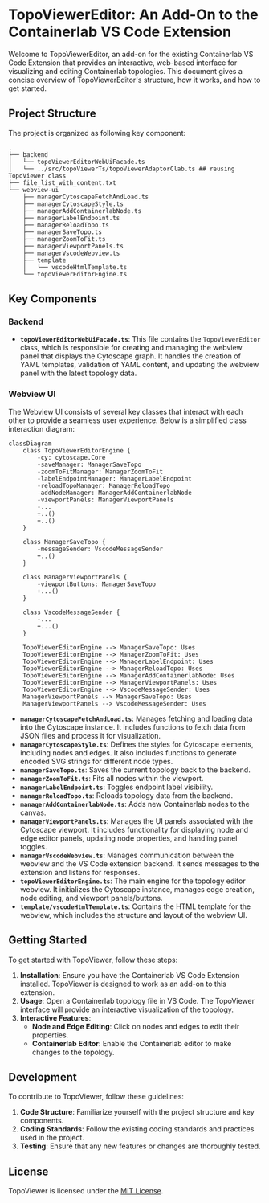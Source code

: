 # TopoViewerEditor: An Add-On to the Containerlab VS Code Extension

Welcome to TopoViewerEditor, an add-on for the existing Containerlab VS Code Extension that provides an interactive, web-based interface for visualizing and editing Containerlab topologies. This document gives a concise overview of TopoViewerEditor's structure, how it works, and how to get started.

## Project Structure

The project is organized as following key component:

```
.
├── backend
│   └── topoViewerEditorWebUiFacade.ts
│   └── ../src/topoViewerTs/topoViewerAdaptorClab.ts ## reusing TopoViewer class
├── file_list_with_content.txt
└── webview-ui
    ├── managerCytoscapeFetchAndLoad.ts
    ├── managerCytoscapeStyle.ts
    ├── managerAddContainerlabNode.ts
    ├── managerLabelEndpoint.ts
    ├── managerReloadTopo.ts
    ├── managerSaveTopo.ts
    ├── managerZoomToFit.ts
    ├── managerViewportPanels.ts
    ├── managerVscodeWebview.ts
    ├── template
    │   └── vscodeHtmlTemplate.ts
    └── topoViewerEditorEngine.ts
```

## Key Components

### Backend

- **`topoViewerEditorWebUiFacade.ts`**: This file contains the `TopoViewerEditor` class, which is responsible for creating and managing the webview panel that displays the Cytoscape graph. It handles the creation of YAML templates, validation of YAML content, and updating the webview panel with the latest topology data.

### Webview UI

The Webview UI consists of several key classes that interact with each other to provide a seamless user experience. Below is a simplified class interaction diagram:

```mermaid
classDiagram
    class TopoViewerEditorEngine {
        -cy: cytoscape.Core
        -saveManager: ManagerSaveTopo
        -zoomToFitManager: ManagerZoomToFit
        -labelEndpointManager: ManagerLabelEndpoint
        -reloadTopoManager: ManagerReloadTopo
        -addNodeManager: ManagerAddContainerlabNode
        -viewportPanels: ManagerViewportPanels
        -...
        +..()
        +..()
    }

    class ManagerSaveTopo {
        -messageSender: VscodeMessageSender
        +..()
    }

    class ManagerViewportPanels {
        -viewportButtons: ManagerSaveTopo
        +...()
    }

    class VscodeMessageSender {
        -...
        +...()
    }

    TopoViewerEditorEngine --> ManagerSaveTopo: Uses
    TopoViewerEditorEngine --> ManagerZoomToFit: Uses
    TopoViewerEditorEngine --> ManagerLabelEndpoint: Uses
    TopoViewerEditorEngine --> ManagerReloadTopo: Uses
    TopoViewerEditorEngine --> ManagerAddContainerlabNode: Uses
    TopoViewerEditorEngine --> ManagerViewportPanels: Uses
    TopoViewerEditorEngine --> VscodeMessageSender: Uses
    ManagerViewportPanels --> ManagerSaveTopo: Uses
    ManagerViewportPanels --> VscodeMessageSender: Uses
```

- **`managerCytoscapeFetchAndLoad.ts`**: Manages fetching and loading data into the Cytoscape instance. It includes functions to fetch data from JSON files and process it for visualization.
- **`managerCytoscapeStyle.ts`**: Defines the styles for Cytoscape elements, including nodes and edges. It also includes functions to generate encoded SVG strings for different node types.
- **`managerSaveTopo.ts`**: Saves the current topology back to the backend.
- **`managerZoomToFit.ts`**: Fits all nodes within the viewport.
- **`managerLabelEndpoint.ts`**: Toggles endpoint label visibility.
- **`managerReloadTopo.ts`**: Reloads topology data from the backend.
- **`managerAddContainerlabNode.ts`**: Adds new Containerlab nodes to the canvas.
- **`managerViewportPanels.ts`**: Manages the UI panels associated with the Cytoscape viewport. It includes functionality for displaying node and edge editor panels, updating node properties, and handling panel toggles.
- **`managerVscodeWebview.ts`**: Manages communication between the webview and the VS Code extension backend. It sends messages to the extension and listens for responses.
- **`topoViewerEditorEngine.ts`**: The main engine for the topology editor webview. It initializes the Cytoscape instance, manages edge creation, node editing, and viewport panels/buttons.
- **`template/vscodeHtmlTemplate.ts`**: Contains the HTML template for the webview, which includes the structure and layout of the webview UI.

## Getting Started

To get started with TopoViewer, follow these steps:

1. **Installation**: Ensure you have the Containerlab VS Code Extension installed. TopoViewer is designed to work as an add-on to this extension.
2. **Usage**: Open a Containerlab topology file in VS Code. The TopoViewer interface will provide an interactive visualization of the topology.
3. **Interactive Features**:
   - **Node and Edge Editing**: Click on nodes and edges to edit their properties.
   - **Containerlab Editor**: Enable the Containerlab editor to make changes to the topology.

## Development

To contribute to TopoViewer, follow these guidelines:

1. **Code Structure**: Familiarize yourself with the project structure and key components.
2. **Coding Standards**: Follow the existing coding standards and practices used in the project.
3. **Testing**: Ensure that any new features or changes are thoroughly tested.

## License

TopoViewer is licensed under the [MIT License](LICENSE).